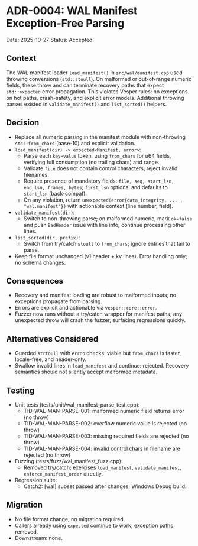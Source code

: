 # ADR-0004: WAL Manifest Exception-Free Parsing

Date: 2025-10-27
Status: Accepted

## Context

The WAL manifest loader `load_manifest()` in `src/wal/manifest.cpp` used throwing conversions (`std::stoull`). On malformed or out-of-range numeric fields, these throw and can terminate recovery paths that expect `std::expected` error propagation. This violates Vesper rules: no exceptions on hot paths, crash-safety, and explicit error models. Additional throwing parses existed in `validate_manifest()` and `list_sorted()` helpers.

## Decision

- Replace all numeric parsing in the manifest module with non-throwing `std::from_chars` (base-10) and explicit validation.
- `load_manifest(dir) -> expected<Manifest, error>`:
  - Parse each `key=value` token, using `from_chars` for u64 fields, verifying full consumption (no trailing chars) and range.
  - Validate `file` does not contain control characters; reject invalid filenames.
  - Require presence of mandatory fields: `file, seq, start_lsn, end_lsn, frames, bytes`; `first_lsn` optional and defaults to `start_lsn` (back-compat).
  - On any violation, return `unexpected(error{data_integrity, ... , "wal.manifest"})` with actionable context (line number, field).
- `validate_manifest(dir)`:
  - Switch to non-throwing parse; on malformed numeric, mark `ok=false` and push `BadHeader` issue with line info; continue processing other lines.
- `list_sorted(dir, prefix)`:
  - Switch from try/catch `stoull` to `from_chars`; ignore entries that fail to parse.
- Keep file format unchanged (v1 header + kv lines). Error handling only; no schema changes.

## Consequences

- Recovery and manifest loading are robust to malformed inputs; no exceptions propagate from parsing.
- Errors are explicit and actionable via `vesper::core::error`.
- Fuzzer now runs without a try/catch wrapper for manifest paths; any unexpected throw will crash the fuzzer, surfacing regressions quickly.

## Alternatives Considered

- Guarded `strtoull` with `errno` checks: viable but `from_chars` is faster, locale-free, and header-only.
- Swallow invalid lines in `load_manifest` and continue: rejected. Recovery semantics should not silently accept malformed metadata.

## Testing

- Unit tests (tests/unit/wal_manifest_parse_test.cpp):
  - TID-WAL-MAN-PARSE-001: malformed numeric field returns error (no throw)
  - TID-WAL-MAN-PARSE-002: overflow numeric value is rejected (no throw)
  - TID-WAL-MAN-PARSE-003: missing required fields are rejected (no throw)
  - TID-WAL-MAN-PARSE-004: invalid control chars in filename are rejected (no throw)
- Fuzzing (tests/fuzz/wal_manifest_fuzz.cpp):
  - Removed try/catch; exercises `load_manifest`, `validate_manifest`, `enforce_manifest_order` directly.
- Regression suite:
  - Catch2: [wal] subset passed after changes; Windows Debug build.

## Migration

- No file format change; no migration required.
- Callers already using `expected` continue to work; exception paths removed.
- Downstream: none.

